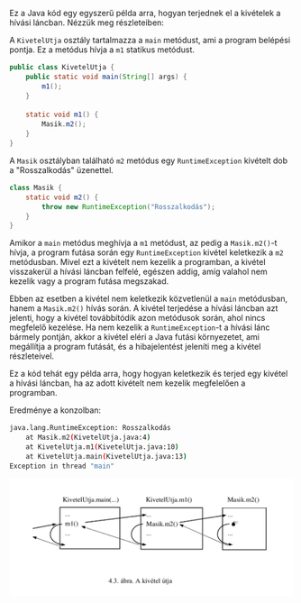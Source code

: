 Ez a Java kód egy egyszerű példa arra, hogyan terjednek el a kivételek a hívási láncban. Nézzük meg részleteiben:

A `KivetelUtja` osztály tartalmazza a `main` metódust, ami a program belépési pontja. Ez a metódus hívja a `m1` statikus metódust.

```java
public class KivetelUtja {
    public static void main(String[] args) {
        m1();
    }

    static void m1() {
        Masik.m2();
    }
}
```

A `Masik` osztályban található `m2` metódus egy `RuntimeException` kivételt dob a "Rosszalkodás" üzenettel.

```java
class Masik {
    static void m2() {
        throw new RuntimeException("Rosszalkodás");
    }
}
```

Amikor a `main` metódus meghívja a `m1` metódust, az pedig a `Masik.m2()`-t hívja, a program futása során egy `RuntimeException` kivétel keletkezik a `m2` metódusban. Mivel ezt a kivételt nem kezelik a programban, a kivétel visszakerül a hívási láncban felfelé, egészen addig, amíg valahol nem kezelik vagy a program futása megszakad.

Ebben az esetben a kivétel nem keletkezik közvetlenül a `main` metódusban, hanem a `Masik.m2()` hívás során. A kivétel terjedése a hívási láncban azt jelenti, hogy a kivétel továbbítódik azon metódusok során, ahol nincs megfelelő kezelése. Ha nem kezelik a `RuntimeException`-t a hívási lánc bármely pontján, akkor a kivétel eléri a Java futási környezetet, ami megállítja a program futását, és a hibajelentést jeleníti meg a kivétel részleteivel.

Ez a kód tehát egy példa arra, hogy hogyan keletkezik és terjed egy kivétel a hívási láncban, ha az adott kivételt nem kezelik megfelelően a programban.

Eredménye a konzolban:

```bash
java.lang.RuntimeException: Rosszalkodás
    at Masik.m2(KivetelUtja.java:4)
    at KivetelUtja.m1(KivetelUtja.java:10)
    at KivetelUtja.main(KivetelUtja.java:13)
Exception in thread "main"
```

![A kivétel útja](/images/exepction_path.png)
